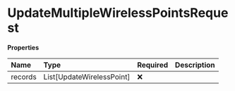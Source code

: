 # UpdateMultipleWirelessPointsRequest

**Properties**

| Name    | Type                      | Required | Description |
| :------ | :------------------------ | :------- | :---------- |
| records | List[UpdateWirelessPoint] | ❌       |             |

<!-- This file was generated by liblab | https://liblab.com/ -->
